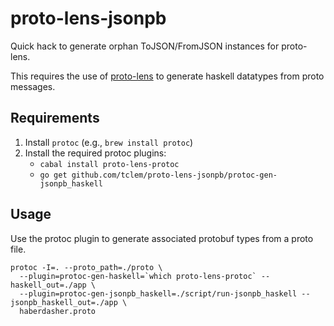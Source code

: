 # proto-lens-jsonpb

Quick hack to generate orphan ToJSON/FromJSON instances for proto-lens.

This requires the use of [proto-lens](https://github.com/google/proto-lens) to generate haskell datatypes from proto messages.

## Requirements

1. Install `protoc` (e.g., `brew install protoc`)
2. Install the required protoc plugins:
   - `cabal install proto-lens-protoc`
   - `go get github.com/tclem/proto-lens-jsonpb/protoc-gen-jsonpb_haskell`

## Usage

Use the protoc plugin to generate associated protobuf types from a proto file.

```
protoc -I=. --proto_path=./proto \
  --plugin=protoc-gen-haskell=`which proto-lens-protoc` --haskell_out=./app \
  --plugin=protoc-gen-jsonpb_haskell=./script/run-jsonpb_haskell --jsonpb_haskell_out=./app \
  haberdasher.proto
```
